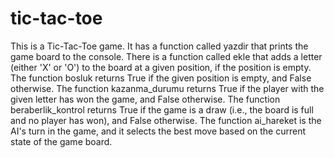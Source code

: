 # tic-tac-toe
This is a Tic-Tac-Toe game. It has a function called yazdir that prints the game board to the console. There is a function called ekle that adds a letter (either 'X' or 'O') to the board at a given position, if the position is empty. The function bosluk returns True if the given position is empty, and False otherwise. The function kazanma_durumu returns True if the player with the given letter has won the game, and False otherwise. The function beraberlik_kontrol returns True if the game is a draw (i.e., the board is full and no player has won), and False otherwise. The function ai_hareket is the AI's turn in the game, and it selects the best move based on the current state of the game board.
